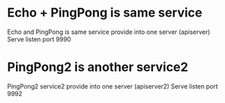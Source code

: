 # Echo + PingPong is same service

Echo and PingPong is same service provide into one server (apiserver) Serve listen port 9990

# PingPong2 is another service2

PingPong2 service2 provide into one server (apiserver2) Serve listen port 9992
